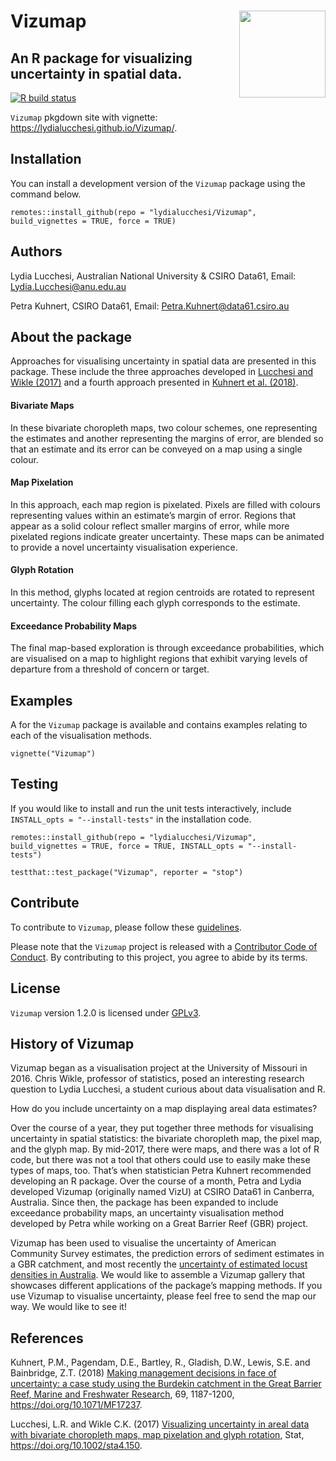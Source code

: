
<!-- README.md is generated from README.Rmd. Please edit that file -->

# Vizumap <img src='man/figures/Vizumap_Hex.png' align="right" height="138.5" />

## An R package for visualizing uncertainty in spatial data.

[![R build
status](https://github.com/lydialucchesi/Vizumap/workflows/R-CMD-check/badge.svg)](https://github.com/lydialucchesi/Vizumap/actions)

`Vizumap` pkgdown site with vignette:
<https://lydialucchesi.github.io/Vizumap/>.

## Installation

You can install a development version of the `Vizumap` package using the
command below.

    remotes::install_github(repo = "lydialucchesi/Vizumap", build_vignettes = TRUE, force = TRUE)

## Authors

Lydia Lucchesi, Australian National University & CSIRO Data61, Email:
<Lydia.Lucchesi@anu.edu.au>

Petra Kuhnert, CSIRO Data61, Email: <Petra.Kuhnert@data61.csiro.au>

## About the package

Approaches for visualising uncertainty in spatial data are presented in
this package. These include the three approaches developed in [Lucchesi
and Wikle
(2017)](http://faculty.missouri.edu/~wiklec/LucchesiWikle2017Stat) and a
fourth approach presented in [Kuhnert et
al. (2018)](https://publications.csiro.au/publications/#publication/PIcsiro:EP168206).

#### Bivariate Maps

In these bivariate choropleth maps, two colour schemes, one representing
the estimates and another representing the margins of error, are blended
so that an estimate and its error can be conveyed on a map using a
single colour.

#### Map Pixelation

In this approach, each map region is pixelated. Pixels are filled with
colours representing values within an estimate’s margin of error.
Regions that appear as a solid colour reflect smaller margins of error,
while more pixelated regions indicate greater uncertainty. These maps
can be animated to provide a novel uncertainty visualisation experience.

#### Glyph Rotation

In this method, glyphs located at region centroids are rotated to
represent uncertainty. The colour filling each glyph corresponds to the
estimate.

#### Exceedance Probability Maps

The final map-based exploration is through exceedance probabilities,
which are visualised on a map to highlight regions that exhibit varying
levels of departure from a threshold of concern or target.

## Examples

A for the `Vizumap` package is available and contains examples relating
to each of the visualisation methods.

    vignette("Vizumap")

## Testing

If you would like to install and run the unit tests interactively,
include `INSTALL_opts = "--install-tests"` in the installation code.

    remotes::install_github(repo = "lydialucchesi/Vizumap", build_vignettes = TRUE, force = TRUE, INSTALL_opts = "--install-tests")
    
    testthat::test_package("Vizumap", reporter = "stop")

## Contribute

To contribute to `Vizumap`, please follow these
[guidelines](CONTRIBUTING.md).

Please note that the `Vizumap` project is released with a [Contributor
Code of Conduct](CONDUCT.md). By contributing to this project, you agree
to abide by its terms.

## License

`Vizumap` version 1.2.0 is licensed under [GPLv3](LICENSE.md).

## History of Vizumap

Vizumap began as a visualisation project at the University of Missouri
in 2016. Chris Wikle, professor of statistics, posed an interesting
research question to Lydia Lucchesi, a student curious about data
visualisation and R.

How do you include uncertainty on a map displaying areal data estimates?

Over the course of a year, they put together three methods for
visualising uncertainty in spatial statistics: the bivariate choropleth
map, the pixel map, and the glyph map. By mid-2017, there were maps, and
there was a lot of R code, but there was not a tool that others could
use to easily make these types of maps, too. That’s when statistician
Petra Kuhnert recommended developing an R package. Over the course of a
month, Petra and Lydia developed Vizumap (originally named VizU) at
CSIRO Data61 in Canberra, Australia. Since then, the package has been
expanded to include exceedance probability maps, an uncertainty
visualisation method developed by Petra while working on a Great Barrier
Reef (GBR) project.

Vizumap has been used to visualise the uncertainty of American Community
Survey estimates, the prediction errors of sediment estimates in a GBR
catchment, and most recently the [uncertainty of estimated locust
densities in
Australia](https://www.nature.com/articles/s41598-020-73897-1/figures/4).
We would like to assemble a Vizumap gallery that showcases different
applications of the package’s mapping methods. If you use Vizumap to
visualise uncertainty, please feel free to send the map our way. We
would like to see it\!

## References

Kuhnert, P.M., Pagendam, D.E., Bartley, R., Gladish, D.W., Lewis, S.E.
and Bainbridge, Z.T. (2018) [Making management decisions in face of
uncertainty: a case study using the Burdekin catchment in the Great
Barrier Reef, Marine and Freshwater
Research](https://publications.csiro.au/publications/#publication/PIcsiro:EP168206),
69, 1187-1200, <https://doi.org/10.1071/MF17237>.

Lucchesi, L.R. and Wikle C.K. (2017) [Visualizing uncertainty in areal
data with bivariate choropleth maps, map pixelation and glyph
rotation](http://faculty.missouri.edu/~wiklec/LucchesiWikle2017Stat),
Stat, <https://doi.org/10.1002/sta4.150>.

